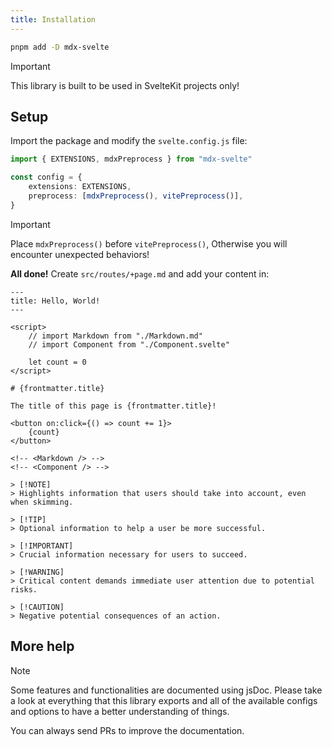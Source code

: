 ```yaml
---
title: Installation
---
```


```bash
pnpm add -D mdx-svelte
```

> [!IMPORTANT]
> This library is built to be used in SvelteKit projects only!

## Setup

Import the package and modify the `svelte.config.js` file:

```ts
import { EXTENSIONS, mdxPreprocess } from "mdx-svelte"

const config = {
    extensions: EXTENSIONS,
    preprocess: [mdxPreprocess(), vitePreprocess()],
}
```

> [!IMPORTANT]
> Place `mdxPreprocess()` before `vitePreprocess()`, Otherwise you will encounter unexpected behaviors!

**All done!** Create `src/routes/+page.md` and add your content in:

<!-- prettier-ignore -->
```svelte
---
title: Hello, World!
---

<script>
    // import Markdown from "./Markdown.md"
    // import Component from "./Component.svelte"

    let count = 0
</script>

# {frontmatter.title}

The title of this page is {frontmatter.title}!

<button on:click={() => count += 1}>
    {count}
</button>

<!-- <Markdown /> -->
<!-- <Component /> -->

> [!NOTE]  
> Highlights information that users should take into account, even when skimming.

> [!TIP]
> Optional information to help a user be more successful.

> [!IMPORTANT]  
> Crucial information necessary for users to succeed.

> [!WARNING]  
> Critical content demands immediate user attention due to potential risks.

> [!CAUTION]
> Negative potential consequences of an action.
```

## More help

> [!NOTE]
> Some features and functionalities are documented using jsDoc. Please take a look at everything that this library exports and all of the available configs and options to have a better understanding of things.

You can always send PRs to improve the documentation.
